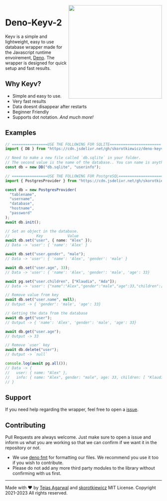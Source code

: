<img align="right" src="banner.png" height="300" />

# Deno-Keyv-2

Keyv is a simple and lightweight, easy to use database wrapper made for the Javascript runtime envoirement, [Deno](https://deno.land/). The wrapper is designed for quick setup and fast results.

## Why Keyv?

- Simple and easy to use.
- Very fast results
- Data doesnt disappear after restarts
- Beginner Friendly
- Supports dot notation.
  _And much more!_

## Examples

```typescript
// ================USE THE FOLLOWING FOR SQLITE=======================
import { DB } from "https://cdn.jsdelivr.net/gh/skorotkiewicz/deno-keyv-2/mod.ts";

// Need to make a new file called `db.sqlite` in your folder.
// The second value is the name of the database.. You can name is anything you want
const db = new DB("db.sqlite", "userinfo");

// ================USE THE FOLLOWING FOR PostgreSQL=======================
import { PostgresProvider } from "https://cdn.jsdelivr.net/gh/skorotkiewicz/deno-keyv-2/mod.ts";

const db = new PostgresProvider(
  "tablename",
  "username",
  "database",
  "hostname",
  "password"
);
await db.init();

// Set an object in the database.
//            Key           Value
await db.set("user", { name: "Alex" });
// Data -> 'user': { 'name': 'Alex' }

await db.set("user.gender", "male");
// Data -> 'user': { 'name': 'Alex', 'gender': 'male' }

await db.set("user.age", 33);
// Data -> 'user': { 'name': 'Alex', 'gender': 'male', 'age': 33}

await pg.set("user.children", ["Klaudia", "Ada"]);
// Data -> 'user': {"name":"Alex","gender":"male","age":33,"children":["Klaudia","Ada"]}

// Remove value from key
await db.set("user.name", null);
// Output -> { 'gender': 'male', 'age': 33}

// Getting the data from the database
await db.get("user");
// Output -> { 'name': 'Alex', 'gender': 'male', 'age': 33}

await db.get("user.age");
// Output -> 33

// Remove `user` key
await db.delete("user");
// Output -> `null`

console.log(await pg.all());
// Data -> {
//   user: { name: "Alex" },
//   info: { name: "Alex", gender: "male", age: 33, children: [ "Klaudia", "Ada" ] }
// }
```

## Support

If you need help regarding the wrapper, feel free to open a [issue](https://github.com/skorotkiewicz/deno-keyv/issues).

## Contributing

Pull Requests are always welcome. Just make sure to open a issue and inform us what you are working so that we can confirm if we want it in the repository or not.

- We use [deno fmt](https://deno.land/manual/tools/formatter) for formatting our files. We recommend you use it too if you wish to contribute.
- Please do not add any more third party modules to the library without confirming with us first.

---

Made with ❤ by [Tejas Agarwal](https://github.com/tejasag) and [skorotkiewicz](https://github.com/skorotkiewicz)
MIT License. Copyright 2021-2023 All rights reserved.

